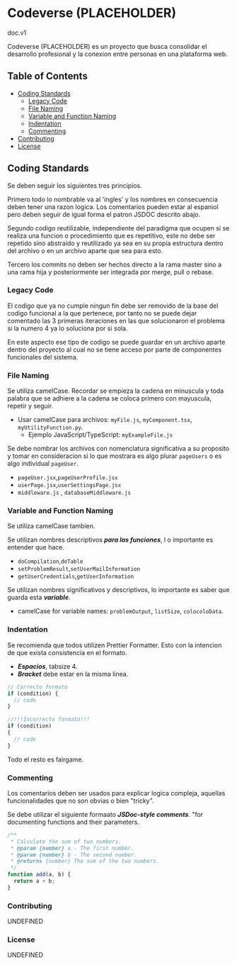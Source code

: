 # Codeverse (PLACEHOLDER)
doc.v1

Codeverse (PLACEHOLDER) es un proyecto que busca consolidar el desarrollo profesional y la conexion entre personas en una plataforma web.   
## Table of Contents

- [Coding Standards](#coding-standards)
  - [Legacy Code](#legacy-code)
  - [File Naming](#file-naming)
  - [Variable and Function Naming](#Variable-and-Function-Naming)
  - [Indentation](#indentation)
  - [Commenting](#commenting)
- [Contributing](#contributing)
- [License](#license)

## Coding Standards
Se deben seguir los siguientes tres principios. 

Primero todo lo nombrable va al 'ingles' y los nombres en consecuencia deben tener una razon logica. Los comentarios pueden estar al espaniol pero deben seguir de igual forma el patron JSDOC descrito abajo.

Segundo codigo reutilizable, independiente del paradigma que ocupen si se realiza una funcion o procedimiento que es repetitivo, este no debe ser repetido sino abstraido y reutilizado ya sea en su propia estructura dentro del archivo o en un archivo aparte que sea para esto.

Tercero los commits no deben ser hechos directo a la rama master sino a una rama hija y posteriormente ser integrada por merge, pull o rebase.

### Legacy Code
El codigo que ya no cumple ningun fin debe ser removido de la base del codigo funcional a la que pertenece, por tanto no se puede dejar comentado las 3 primeras iteraciones en las que solucionaron el problema si la numero 4 ya lo soluciona por si sola.

En este aspecto ese tipo de codigo se puede guardar en un archivo aparte dentro del proyecto al cual no se tiene acceso por parte de componentes funcionales del sistema.

### File Naming
Se utiliza camelCase. Recordar se empieza la cadena en minuscula y toda palabra que se adhiere a la cadena se coloca primero con mayuscula, repetir y seguir.

- Usar camelCase para archivos: `myFile.js`, `myComponent.tsx`, `myUtilityFunction.py`.
  - Ejemplo JavaScript/TypeScript: `myExampleFile.js`

Se debe nombrar los archivos con nomenclatura significativa a su proposito y tomar en consideracion si lo que mostrara es algo plurar `pageUsers` o es algo individual `pageUser`.

- `pageUser.jsx`,`pageUserProfile.jsx`
- `userPage.jsx`,`userSettingsPage.jsx`
- `middleware.js` , `databaseMiddleware.js`

### Variable and Function Naming
Se utiliza camelCase tambien.

Se utilizan nombres descriptivos ***para las funciones***, l o importante es entender que hace.

- `doCompilation`,`doTable`
- `setProblemResult`,`setUserMailInformation`
- `getUserCredentials`,`getUserInformation`


Se utilizan nombres significativos y descriptivos, lo importante es saber que guarda esta ***variable***.

- camelCase for variable names: `problemOutput`, `listSize`, `colocoloData`.


### Indentation
Se recomienda que todos utilizen Prettier Formatter.
Esto con la intencion de que exista consistencia en el formato.

- ***Espacios***, tabsize 4.
- ***Bracket*** debe estar en la misma linea.
```javascript
// Correcto formato
if (condition) {
  // code
}

//!!!Incorrecto formato!!!
if (condition)
{
  // code
}
```
Todo el resto es fairgame.

### Commenting
Los comentarios deben ser usados para explicar logica compleja, aquellas funcionalidades que no son obvias o bien "tricky".

Se debe utilizar el siguiente formaato ***JSDoc-style comments***.
"for documenting functions and their parameters.
  ```javascript
  /**
   * Calculate the sum of two numbers.
   * @param {number} a - The first number.
   * @param {number} b - The second number.
   * @returns {number} The sum of the two numbers.
   */
  function add(a, b) {
    return a + b;
  }

  ```

### Contributing
UNDEFINED
### License
UNDEFINED